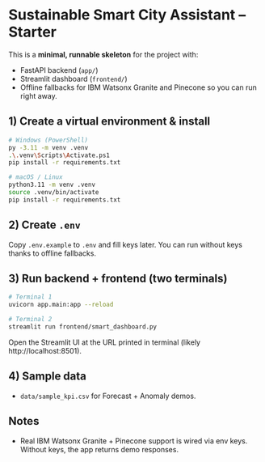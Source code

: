# Sustainable Smart City Assistant – Starter

This is a **minimal, runnable skeleton** for the project with:
- FastAPI backend (`app/`)
- Streamlit dashboard (`frontend/`)
- Offline fallbacks for IBM Watsonx Granite and Pinecone so you can run right away.

## 1) Create a virtual environment & install
```bash
# Windows (PowerShell)
py -3.11 -m venv .venv
.\.venv\Scripts\Activate.ps1
pip install -r requirements.txt

# macOS / Linux
python3.11 -m venv .venv
source .venv/bin/activate
pip install -r requirements.txt
```

## 2) Create `.env`
Copy `.env.example` to `.env` and fill keys later. You can run without keys thanks to offline fallbacks.

## 3) Run backend + frontend (two terminals)
```bash
# Terminal 1
uvicorn app.main:app --reload

# Terminal 2
streamlit run frontend/smart_dashboard.py
```

Open the Streamlit UI at the URL printed in terminal (likely http://localhost:8501).

## 4) Sample data
- `data/sample_kpi.csv` for Forecast + Anomaly demos.

## Notes
- Real IBM Watsonx Granite + Pinecone support is wired via env keys. Without keys, the app returns demo responses.
